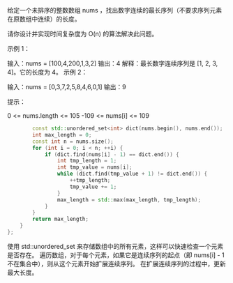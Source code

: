 给定一个未排序的整数数组 nums ，找出数字连续的最长序列（不要求序列元素在原数组中连续）的长度。

请你设计并实现时间复杂度为 O(n) 的算法解决此问题。

 

示例 1：

输入：nums = [100,4,200,1,3,2]
输出：4
解释：最长数字连续序列是 [1, 2, 3, 4]。它的长度为 4。
示例 2：

输入：nums = [0,3,7,2,5,8,4,6,0,1]
输出：9
 

提示：

0 <= nums.length <= 105
-109 <= nums[i] <= 109

``` cpp
        const std::unordered_set<int> dict(nums.begin(), nums.end());
        int max_length = 0;
        const int n = nums.size();
        for (int i = 0; i < n; ++i) {
            if (dict.find(nums[i] - 1) == dict.end()) {
                int tmp_length = 1;
                int tmp_value = nums[i];
                while (dict.find(tmp_value + 1) != dict.end()) {
                    ++tmp_length;
                    tmp_value += 1;
                }
                max_length = std::max(max_length, tmp_length);
            }
        }
        return max_length;
    }
};
```

使用 std::unordered_set 来存储数组中的所有元素，这样可以快速检查一个元素是否存在。
遍历数组，对于每个元素，如果它是连续序列的起点（即 nums[i] - 1 不在集合中），则从这个元素开始扩展连续序列。
在扩展连续序列的过程中，更新最大长度。
